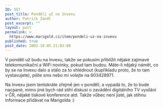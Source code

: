 ```yaml
---
ID: 557
post_title: Pondělí už na Invexu
author: Patrick Zandl
post_excerpt: ""
layout: post
permalink: >
  https://www.marigold.cz/item/pondeli-uz-na-invexu
published: true
post_date: 2003-10-05 21:03:00
---
```

<P>V pondělí už budu na Invexu, takže se pokusím přiblížit nějaké zajímavé telekomunikační a WiFi novinky, pokud tam budou. Máte-li nějaký námět, co by se na Invexu dalo a stálo za to&#160;shlédnout (kupříkladu proto, že to tam vystavujete), pište sms nebo mi volejte na 603428971. </P>
<P>Na Invexu jsem tentokráte zřejmě jen v pondělí, a vypadá to, že to bude nacpané, mimo jiné bych rád stihl diskusi o zavádění digitálního TV vysílání v ČR, nějaké tiskové konference atd. Takže vůbec není jisté, jak stihnu informace přidávat na Marigolda :)</P>